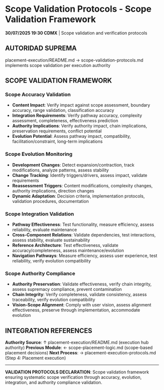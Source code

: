 # Scope Validation Protocols - Scope Validation Framework

**30/07/2025 19:30 CDMX** | Scope validation and verification protocols

## AUTORIDAD SUPREMA
placement-execution/README.md → scope-validation-protocols.md implements scope validation per execution authority

## SCOPE VALIDATION FRAMEWORK

### **Scope Accuracy Validation**
- **Content Impact**: Verify impact against scope assessment, boundary accuracy, range validation, classification accuracy
- **Integration Requirements**: Verify pathway accuracy, complexity assessment, completeness, effectiveness prediction
- **Authority Implications**: Verify authority impact, chain implications, preservation requirements, conflict potential
- **Evolution Potential**: Assess pathway impact, compatibility, facilitation/constraint, long-term implications

### **Scope Evolution Monitoring**
- **Development Changes**: Detect expansion/contraction, track modifications, analyze patterns, assess stability
- **Change Tracking**: Identify triggers/drivers, assess impact, validate requirements
- **Reassessment Triggers**: Content modifications, complexity changes, authority implications, direction changes
- **Dynamic Adaptation**: Decision criteria, implementation protocols, validation procedures, documentation

### **Scope Integration Validation**
- **Pathway Effectiveness**: Test functionality, measure efficiency, assess reliability, evaluate maintenance
- **Cross-Component Relations**: Validate dependencies, test interactions, assess stability, evaluate sustainability
- **Reference Architecture**: Test effectiveness, validate accuracy/completeness, assess maintenance/evolution
- **Navigation Pathways**: Measure efficiency, assess user experience, test reliability, verify evolution compatibility

### **Scope Authority Compliance**
- **Authority Preservation**: Validate effectiveness, verify chain integrity, assess supremacy compliance, prevent contamination
- **Chain Integrity**: Verify completeness, validate consistency, assess traceability, verify evolution compatibility
- **Vision-Scope Alignment**: Comply with user vision, assess alignment effectiveness, preserve through implementation, accommodate evolution

## INTEGRATION REFERENCES

**Authority Source**: ↑ placement-execution/README.md (execution hub authority)
**Previous Module**: ← scope-placement-logic.md (scope-based placement decisions)
**Next Process**: → placement-execution-protocols.md (Step 4: Placement execution)

---

**VALIDATION PROTOCOLS DECLARATION**: Scope validation framework ensuring systematic scope verification through accuracy, evolution, integration, and authority compliance validation.
